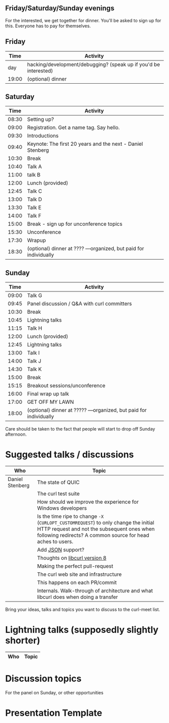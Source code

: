 ## Friday/Saturday/Sunday evenings

For the interested, we get together for dinner. You'll be asked to sign up for this. Everyone has to pay for themselves.

## Friday

| Time  | Activity |
|-------|----------|
| day   | hacking/development/debugging? (speak up if you'd be interested)
| 19:00 | (optional) dinner 

## Saturday

| Time  | Activity |
|-------|----------|
| 08:30 | Setting up?
| 09:00 | Registration. Get a name tag. Say hello.
| 09:30 | Introductions
| 09:40 | Keynote: The first 20 years and the next - Daniel Stenberg
| 10:30 | Break
| 10:40 | Talk A
| 11:00 | talk B
| 12:00 | Lunch (provided)
| 12:45 | Talk C
| 13:00 | Talk D
| 13:30 | Talk E
| 14:00 | Talk F
| 15:00 | Break - sign up for unconference topics
| 15:30 | Unconference
| 17:30 | Wrapup
| 18:30 | (optional) dinner at ???? —organized, but paid for individually

## Sunday

| Time | Activity |
|-------|----------|
| 09:00 | Talk G
| 09:45 | Panel discussion / Q&A with curl committers
| 10:30 | Break
| 10:45 | Lightning talks
| 11:15 | Talk H
| 12:00 | Lunch (provided)
| 12:45 | Lightning talks
| 13:00 | Talk I
| 14:00 | Talk J
| 14:30 | Talk K
| 15:00 | Break
| 15:15 | Breakout sessions/unconference
| 16:00 | Final wrap up talk
| 17:00 | GET OFF MY LAWN
| 18:00 | (optional) dinner at ????? —organized, but paid for individually

Care should be taken to the fact that people will start to drop off Sunday afternoon.

# Suggested talks / discussions

| Who | Topic |
|-----|-------|
| Daniel Stenberg | The state of QUIC
|  | The curl test suite
|  | How should we improve the experience for Windows developers
|  | Is the time ripe to change `-X` (`CURLOPT_CUSTOMREQUEST`) to only change the initial HTTP request and not the subsequent ones when following redirects? A common source for head aches to users.
|  | Add [JSON](JSON) support?
|  | Thoughts on [libcurl version 8](libcurl-8)
|  | Making the perfect pull-request
|  | The curl web site and infrastructure
|  | This happens on each PR/commit
|  | Internals. Walk-through of architecture and what libcurl does when doing a transfer


Bring your ideas, talks and topics you want to discuss to the curl-meet list.

# Lightning talks (supposedly slightly shorter)

| Who | Topic |
|-----|-------|

# Discussion topics

For the panel on Sunday, or other opportunities


# Presentation Template

